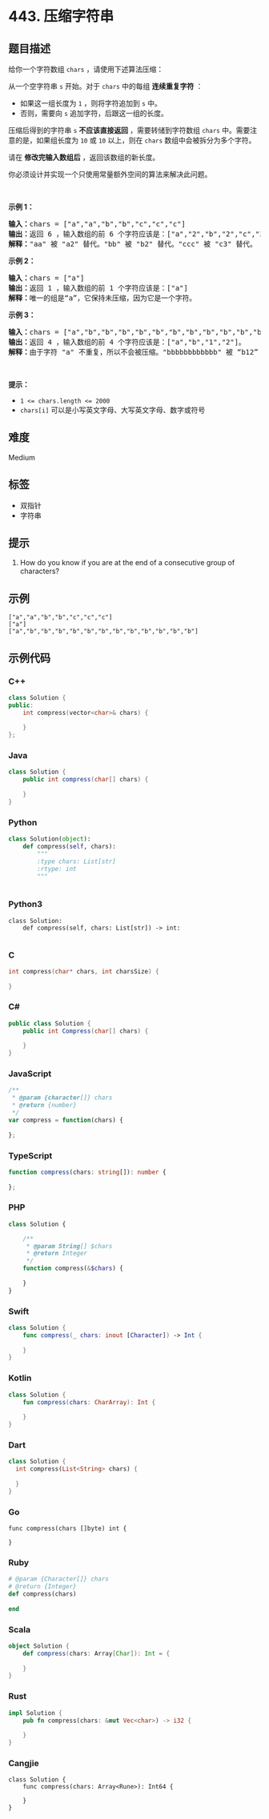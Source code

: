 # 443. 压缩字符串

## 题目描述

<p>给你一个字符数组 <code>chars</code> ，请使用下述算法压缩：</p>

<p>从一个空字符串 <code>s</code> 开始。对于 <code>chars</code> 中的每组 <strong>连续重复字符</strong> ：</p>

<ul>
	<li>如果这一组长度为 <code>1</code> ，则将字符追加到 <code>s</code> 中。</li>
	<li>否则，需要向 <code>s</code> 追加字符，后跟这一组的长度。</li>
</ul>

<p>压缩后得到的字符串 <code>s</code> <strong>不应该直接返回</strong> ，需要转储到字符数组 <code>chars</code> 中。需要注意的是，如果组长度为 <code>10</code> 或 <code>10</code> 以上，则在 <code>chars</code> 数组中会被拆分为多个字符。</p>

<p>请在 <strong>修改完输入数组后</strong> ，返回该数组的新长度。</p>

<p>你必须设计并实现一个只使用常量额外空间的算法来解决此问题。</p>

<p>&nbsp;</p>

<p><strong>示例 1：</strong></p>

<pre>
<strong>输入：</strong>chars = ["a","a","b","b","c","c","c"]
<strong>输出：</strong>返回 6 ，输入数组的前 6 个字符应该是：["a","2","b","2","c","3"]
<strong>解释：</strong>"aa" 被 "a2" 替代。"bb" 被 "b2" 替代。"ccc" 被 "c3" 替代。
</pre>

<p><strong>示例 2：</strong></p>

<pre>
<strong>输入：</strong>chars = ["a"]
<strong>输出：</strong>返回 1 ，输入数组的前 1 个字符应该是：["a"]
<strong>解释：</strong>唯一的组是“a”，它保持未压缩，因为它是一个字符。
</pre>

<p><strong>示例 3：</strong></p>

<pre>
<strong>输入：</strong>chars = ["a","b","b","b","b","b","b","b","b","b","b","b","b"]
<strong>输出：</strong>返回 4 ，输入数组的前 4 个字符应该是：["a","b","1","2"]。
<strong>解释：</strong>由于字符 "a" 不重复，所以不会被压缩。"bbbbbbbbbbbb" 被 “b12” 替代。
</pre>

<p>&nbsp;</p>

<p><strong>提示：</strong></p>

<ul>
	<li><code>1 &lt;= chars.length &lt;= 2000</code></li>
	<li><code>chars[i]</code> 可以是小写英文字母、大写英文字母、数字或符号</li>
</ul>


## 难度

Medium

## 标签

- 双指针
- 字符串

## 提示

1. How do you know if you are at the end of a consecutive group of characters?

## 示例

```
["a","a","b","b","c","c","c"]
["a"]
["a","b","b","b","b","b","b","b","b","b","b","b","b"]
```

## 示例代码

### C++

```cpp
class Solution {
public:
    int compress(vector<char>& chars) {
        
    }
};
```

### Java

```java
class Solution {
    public int compress(char[] chars) {
        
    }
}
```

### Python

```python
class Solution(object):
    def compress(self, chars):
        """
        :type chars: List[str]
        :rtype: int
        """
        
```

### Python3

```python3
class Solution:
    def compress(self, chars: List[str]) -> int:
        
```

### C

```c
int compress(char* chars, int charsSize) {
    
}
```

### C#

```csharp
public class Solution {
    public int Compress(char[] chars) {
        
    }
}
```

### JavaScript

```javascript
/**
 * @param {character[]} chars
 * @return {number}
 */
var compress = function(chars) {
    
};
```

### TypeScript

```typescript
function compress(chars: string[]): number {
    
};
```

### PHP

```php
class Solution {

    /**
     * @param String[] $chars
     * @return Integer
     */
    function compress(&$chars) {
        
    }
}
```

### Swift

```swift
class Solution {
    func compress(_ chars: inout [Character]) -> Int {
        
    }
}
```

### Kotlin

```kotlin
class Solution {
    fun compress(chars: CharArray): Int {
        
    }
}
```

### Dart

```dart
class Solution {
  int compress(List<String> chars) {
    
  }
}
```

### Go

```golang
func compress(chars []byte) int {
    
}
```

### Ruby

```ruby
# @param {Character[]} chars
# @return {Integer}
def compress(chars)
    
end
```

### Scala

```scala
object Solution {
    def compress(chars: Array[Char]): Int = {
        
    }
}
```

### Rust

```rust
impl Solution {
    pub fn compress(chars: &mut Vec<char>) -> i32 {
        
    }
}
```

### Cangjie

```cangjie
class Solution {
    func compress(chars: Array<Rune>): Int64 {

    }
}
```

